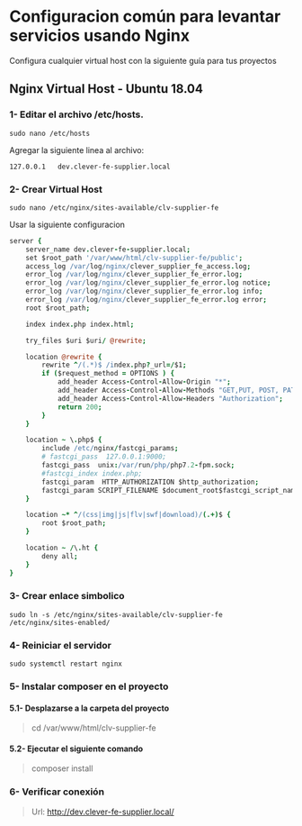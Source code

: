# Configuracion común para levantar servicios usando Nginx

Configura cualquier virtual host con la siguiente guía para tus proyectos

## Nginx Virtual Host - Ubuntu 18.04

### 1- Editar el archivo **/etc/hosts**.

```
sudo nano /etc/hosts
```

Agregar la siguiente linea al archivo:

```
127.0.0.1	dev.clever-fe-supplier.local
```

### 2- Crear Virtual Host

```
sudo nano /etc/nginx/sites-available/clv-supplier-fe
```

Usar la siguiente configuracion

```coffee
server {
	server_name dev.clever-fe-supplier.local;
	set $root_path '/var/www/html/clv-supplier-fe/public';
	access_log /var/log/nginx/clever_supplier_fe_access.log;
	error_log /var/log/nginx/clever_supplier_fe_error.log;
	error_log /var/log/nginx/clever_supplier_fe_error.log notice;
	error_log /var/log/nginx/clever_supplier_fe_error.log info;
	error_log /var/log/nginx/clever_supplier_fe_error.log error;
	root $root_path;

	index index.php index.html;

	try_files $uri $uri/ @rewrite;

	location @rewrite {
		rewrite ^/(.*)$ /index.php?_url=/$1;
		if ($request_method = OPTIONS ) {
			add_header Access-Control-Allow-Origin "*";
			add_header Access-Control-Allow-Methods "GET,PUT, POST, PATCH";
			add_header Access-Control-Allow-Headers "Authorization";
			return 200;
	    }
	}

	location ~ \.php$ {
		include /etc/nginx/fastcgi_params;
		# fastcgi_pass  127.0.0.1:9000;
		fastcgi_pass  unix:/var/run/php/php7.2-fpm.sock;
		#fastcgi_index index.php;
		fastcgi_param  HTTP_AUTHORIZATION $http_authorization;
		fastcgi_param SCRIPT_FILENAME $document_root$fastcgi_script_name;
	}

	location ~* ^/(css|img|js|flv|swf|download)/(.+)$ {
		root $root_path;
	}

	location ~ /\.ht {
		deny all;
	}
}
```

### 3- Crear enlace simbolico

```
sudo ln -s /etc/nginx/sites-available/clv-supplier-fe /etc/nginx/sites-enabled/
```

### 4- Reiniciar el servidor

```
sudo systemctl restart nginx
```

### 5- Instalar composer en el proyecto

#### 5.1- Desplazarse a la carpeta del proyecto

> cd /var/www/html/clv-supplier-fe


#### 5.2- Ejecutar el siguiente comando

> composer install

### 6- Verificar conexión

> Url: http://dev.clever-fe-supplier.local/
